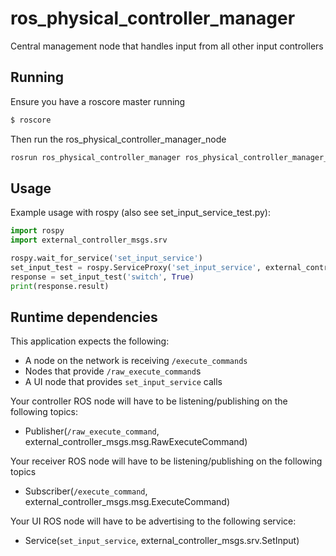 # ros_physical_controller_manager
Central management node that handles input from all other input controllers

## Running
Ensure you have a roscore master running
```bash
$ roscore
```
Then run the ros_physical_controller_manager_node
```bash
rosrun ros_physical_controller_manager ros_physical_controller_manager_node.py
```

## Usage
Example usage with rospy (also see set_input_service_test.py):

```python
import rospy
import external_controller_msgs.srv

rospy.wait_for_service('set_input_service')
set_input_test = rospy.ServiceProxy('set_input_service', external_controller_msgs.srv.SetInput)
response = set_input_test('switch', True)
print(response.result)
```

## Runtime dependencies
This application expects the following:
- A node on the network is receiving `/execute_commands`
- Nodes that provide `/raw_execute_command`s
- A UI node that provides `set_input_service` calls

Your controller ROS node will have to be listening/publishing on the following topics:
- Publisher(`/raw_execute_command`, external_controller_msgs.msg.RawExecuteCommand)

Your receiver ROS node will have to be listening/publishing on the following topics
- Subscriber(`/execute_command`, external_controller_msgs.msg.ExecuteCommand)

Your UI ROS node will have to be advertising to the following service:
- Service(`set_input_service`, external_controller_msgs.srv.SetInput)
